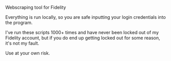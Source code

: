 Webscraping tool for Fidelity

Everything is run locally, so you are safe inputting your login credentials into the program.

I've run these scripts 1000+ times and have never been locked out of my Fidelity account, but if you do end up getting locked out for some reason, it's not my fault.

Use at your own risk.